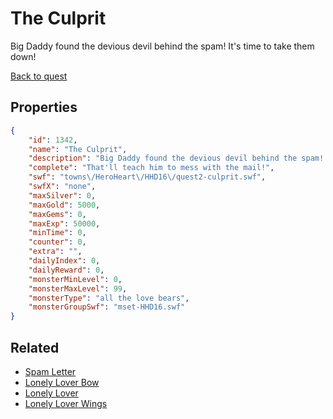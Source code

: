 # The Culprit

Big Daddy found the devious devil behind the spam! It's time to take them down!

[Back to quest](../quests.md)

## Properties

```json
{
    "id": 1342,
    "name": "The Culprit",
    "description": "Big Daddy found the devious devil behind the spam! It's time to take them down!",
    "complete": "That'll teach him to mess with the mail!",
    "swf": "towns\/HeroHeart\/HHD16\/quest2-culprit.swf",
    "swfX": "none",
    "maxSilver": 0,
    "maxGold": 5000,
    "maxGems": 0,
    "maxExp": 50000,
    "minTime": 0,
    "counter": 0,
    "extra": "",
    "dailyIndex": 0,
    "dailyReward": 0,
    "monsterMinLevel": 0,
    "monsterMaxLevel": 99,
    "monsterType": "all the love bears",
    "monsterGroupSwf": "mset-HHD16.swf"
}
```

## Related

- [Spam Letter](../items/15480-spam-letter.md)
- [Lonely Lover Bow](../items/15482-lonely-lover-bow.md)
- [Lonely Lover](../items/15489-lonely-lover.md)
- [Lonely Lover Wings](../items/15496-lonely-lover-wings.md)

